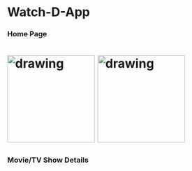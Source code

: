 # Watch-D-App
<h3>Home Page<!h3>
  
 <h1><!h1>
   
<img src="https://user-images.githubusercontent.com/89228710/205462718-c1c8e9d4-95f0-463e-9c57-5a94f7ef7f2c.jpg" alt="drawing" width="200"/>
   
<img src="https://user-images.githubusercontent.com/89228710/205462596-86f831ee-bb60-455b-99a4-7697f14dafd5.jpg" alt="drawing" width="200"/>

<h3>Movie/TV Show Details<!h3>
  
 <h1><!h1>


